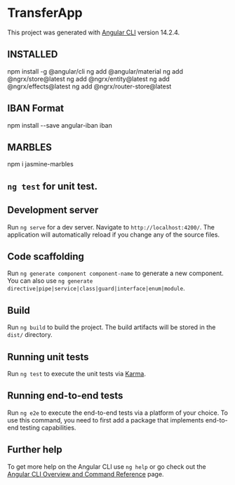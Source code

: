 # TransferApp

This project was generated with [Angular CLI](https://github.com/angular/angular-cli) version 14.2.4.
## INSTALLED

npm install -g @angular/cli
ng add @angular/material
ng add @ngrx/store@latest
ng add @ngrx/entity@latest
ng add @ngrx/effects@latest
ng add @ngrx/router-store@latest


## IBAN Format
npm install --save angular-iban iban

## MARBLES
npm i jasmine-marbles
## `ng test` for unit test.

## Development server

Run `ng serve` for a dev server. Navigate to `http://localhost:4200/`. The application will automatically reload if you change any of the source files.

## Code scaffolding

Run `ng generate component component-name` to generate a new component. You can also use `ng generate directive|pipe|service|class|guard|interface|enum|module`.

## Build

Run `ng build` to build the project. The build artifacts will be stored in the `dist/` directory.

## Running unit tests

Run `ng test` to execute the unit tests via [Karma](https://karma-runner.github.io).

## Running end-to-end tests

Run `ng e2e` to execute the end-to-end tests via a platform of your choice. To use this command, you need to first add a package that implements end-to-end testing capabilities.

## Further help

To get more help on the Angular CLI use `ng help` or go check out the [Angular CLI Overview and Command Reference](https://angular.io/cli) page.

